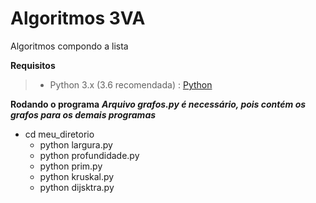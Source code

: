 # Algoritmos 3VA
Algoritmos compondo a lista

**Requisitos**
>- Python 3.x (3.6 recomendada) : [Python](https://www.python.org/downloads/)

**Rodando o programa**
***Arquivo grafos.py é necessário, pois contém os grafos para os demais programas*** 
- cd meu_diretorio
  - python largura.py
  - python profundidade.py
  - python prim.py
  - python kruskal.py
  - python dijsktra.py
